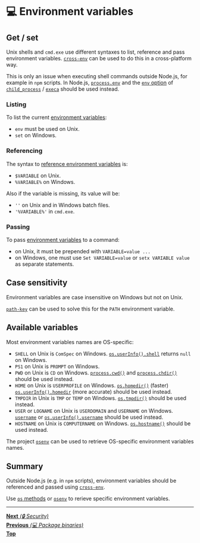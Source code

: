 # 💻 Environment variables

## Get / set

Unix shells and `cmd.exe` use different syntaxes to list, reference and pass
environment variables. [`cross-env`](https://github.com/kentcdodds/cross-env)
can be used to do this in a cross-platform way.

This is only an issue when executing shell commands outside Node.js, for example
in `npm` scripts. In Node.js,
[`process.env`](https://nodejs.org/api/process.html#process_process_env) and the
[`env` option](https://nodejs.org/api/child_process.html#child_process_child_process_spawn_command_args_options)
of
[`child_process`](https://nodejs.org/api/child_process.html) /
[`execa`](https://github.com/sindresorhus/execa)
should be used instead.

### Listing

To list the current
[environment variables](https://en.wikipedia.org/wiki/Environment_variable):

- `env` must be used on Unix.
- `set` on Windows.

### Referencing

The syntax to
[reference environment variables](https://ss64.com/nt/syntax-variables.html) is:

- `$VARIABLE` on Unix.
- `%VARIABLE%` on Windows.

Also if the variable is missing, its value will be:

- `''` on Unix and in Windows batch files.
- `'%VARIABLE%'` in `cmd.exe`.

### Passing

To pass
[environment variables](https://docs.microsoft.com/en-us/windows/desktop/procthread/environment-variables)
to a command:

- on Unix, it must be prepended with `VARIABLE=value ...`
- on Windows, one must use `Set VARIABLE=value` or `setx VARIABLE value` as
  separate statements.

## Case sensitivity

Environment variables are case insensitive on Windows but not on Unix.

[`path-key`](https://github.com/sindresorhus/path-key) can be used to solve this
for the `PATH` environment variable.

## Available variables

Most environment variables names are OS-specific:

- `SHELL` on Unix is `ComSpec` on Windows.
  [`os.userInfo().shell`](https://nodejs.org/api/os.html#os_os_userinfo_options)
  returns `null` on Windows.
- `PS1` on Unix is `PROMPT` on Windows.
- `PWD` on Unix is `CD` on Windows.
  [`process.cwd()`](https://nodejs.org/api/process.html#process_process_cwd)
  and
  [`process.chdir()`](https://nodejs.org/api/process.html#process_process_chdir_directory)
  should be used instead.
- `HOME` on Unix is `USERPROFILE` on Windows.
  [`os.homedir()`](https://nodejs.org/api/os.html#os_os_homedir) (faster)
  [`os.userInfo().homedir`](https://nodejs.org/api/os.html#os_os_userinfo_options)
  (more accurate) should be used instead.
- `TMPDIR` in Unix is `TMP` or `TEMP` on Windows.
  [`os.tmpdir()`](https://nodejs.org/api/os.html#os_os_tmpdir) should be used
  instead.
- `USER` or `LOGNAME` on Unix is `USERDOMAIN` and `USERNAME` on Windows.
  [`username`](https://github.com/sindresorhus/username) or
  [`os.userInfo().username`](https://nodejs.org/api/os.html#os_os_userinfo_options)
  should be used instead.
- `HOSTNAME` on Unix is `COMPUTERNAME` on Windows.
  [`os.hostname()`](https://nodejs.org/api/os.html#os_os_hostname) should be
  used instead.

The project [`osenv`](https://github.com/npm/osenv) can be used to retrieve
OS-specific environment variables names.

## Summary

Outside Node.js (e.g. in `npm` scripts), environment variables should be
referenced and passed using
[`cross-env`](https://github.com/kentcdodds/cross-env).

Use [`os` methods](https://nodejs.org/api/os.html) or
[`osenv`](https://github.com/npm/osenv) to rerieve specific environment
variables.

<hr>

[**Next** _(🔒 Security)_](../security/README.md)<br>
[**Previous** _(💻 Package binaries)_](package_binaries.md)<br>
[**Top**](README.md)<br>
